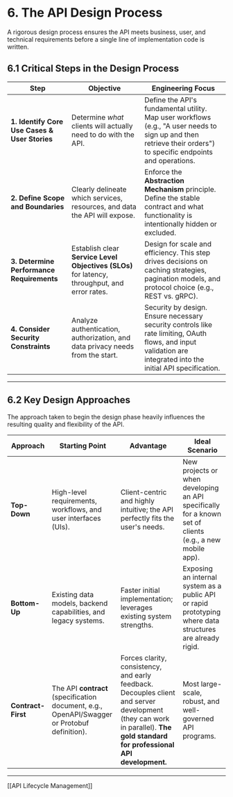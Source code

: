 # 6. The API Design Process

A rigorous design process ensures the API meets business, user, and technical requirements before a single line of implementation code is written.

## 6.1 Critical Steps in the Design Process

|Step|Objective|Engineering Focus|
|---|---|---|
|**1. Identify Core Use Cases & User Stories**|Determine _what_ clients will actually need to do with the API.|Define the API's fundamental utility. Map user workflows (e.g., "A user needs to sign up and then retrieve their orders") to specific endpoints and operations.|
|**2. Define Scope and Boundaries**|Clearly delineate which services, resources, and data the API will expose.|Enforce the **Abstraction Mechanism** principle. Define the stable contract and what functionality is intentionally hidden or excluded.|
|**3. Determine Performance Requirements**|Establish clear **Service Level Objectives (SLOs)** for latency, throughput, and error rates.|Design for scale and efficiency. This step drives decisions on caching strategies, pagination models, and protocol choice (e.g., REST vs. gRPC).|
|**4. Consider Security Constraints**|Analyze authentication, authorization, and data privacy needs from the start.|Security by design. Ensure necessary security controls like rate limiting, OAuth flows, and input validation are integrated into the initial API specification.|

---

## 6.2 Key Design Approaches

The approach taken to begin the design phase heavily influences the resulting quality and flexibility of the API.

|Approach|Starting Point|Advantage|Ideal Scenario|
|---|---|---|---|
|**Top-Down**|High-level requirements, workflows, and user interfaces (UIs).|Client-centric and highly intuitive; the API perfectly fits the user's needs.|New projects or when developing an API specifically for a known set of clients (e.g., a new mobile app).|
|**Bottom-Up**|Existing data models, backend capabilities, and legacy systems.|Faster initial implementation; leverages existing system strengths.|Exposing an internal system as a public API or rapid prototyping where data structures are already rigid.|
|**Contract-First**|The API **contract** (specification document, e.g., OpenAPI/Swagger or Protobuf definition).|Forces clarity, consistency, and early feedback. Decouples client and server development (they can work in parallel). **The gold standard for professional API development.**|Most large-scale, robust, and well-governed API programs.|

---

[[API Lifecycle Management]]